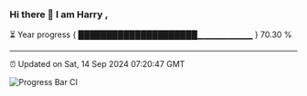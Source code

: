 ### Hi there 👋 I am Harry , 

⏳ Year progress { █████████████████████▁▁▁▁▁▁▁▁▁ } 70.30 %

---

⏰ Updated on Sat, 14 Sep 2024 07:20:47 GMT

![Progress Bar CI](https://github.com/duykhang68/duykhang68/workflows/Progress%20Bar%20CI/badge.svg)
